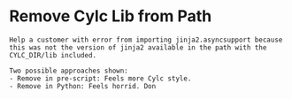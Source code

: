 # Remove Cylc Lib from Path
    Help a customer with error from importing jinja2.asyncsupport because
    this was not the version of jinja2 available in the path with the
    CYLC_DIR/lib included.

    Two possible approaches shown:
    - Remove in pre-script: Feels more Cylc style.
    - Remove in Python: Feels horrid. Don
